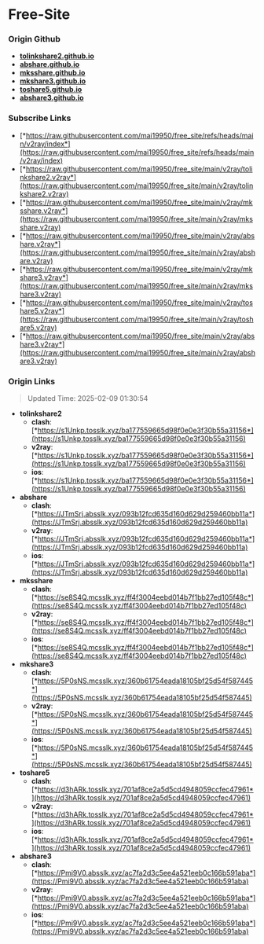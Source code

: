 # Free-Site

### Origin Github

- [**tolinkshare2.github.io**](https://github.com/tolinkshare2/tolinkshare2.github.io)
- [**abshare.github.io**](https://github.com/abshare/abshare.github.io)
- [**mksshare.github.io**](https://github.com/mksshare/mksshare.github.io)
- [**mkshare3.github.io**](https://github.com/mkshare3/mkshare3.github.io)
- [**toshare5.github.io**](https://github.com/toshare5/toshare5.github.io)
- [**abshare3.github.io**](https://github.com/abshare3/abshare3.github.io)

### Subscribe Links

- [*https://raw.githubusercontent.com/mai19950/free_site/refs/heads/main/v2ray/index*](https://raw.githubusercontent.com/mai19950/free_site/refs/heads/main/v2ray/index)
- [*https://raw.githubusercontent.com/mai19950/free_site/main/v2ray/tolinkshare2.v2ray*](https://raw.githubusercontent.com/mai19950/free_site/main/v2ray/tolinkshare2.v2ray)
- [*https://raw.githubusercontent.com/mai19950/free_site/main/v2ray/mksshare.v2ray*](https://raw.githubusercontent.com/mai19950/free_site/main/v2ray/mksshare.v2ray)
- [*https://raw.githubusercontent.com/mai19950/free_site/main/v2ray/abshare.v2ray*](https://raw.githubusercontent.com/mai19950/free_site/main/v2ray/abshare.v2ray)
- [*https://raw.githubusercontent.com/mai19950/free_site/main/v2ray/mkshare3.v2ray*](https://raw.githubusercontent.com/mai19950/free_site/main/v2ray/mkshare3.v2ray)
- [*https://raw.githubusercontent.com/mai19950/free_site/main/v2ray/toshare5.v2ray*](https://raw.githubusercontent.com/mai19950/free_site/main/v2ray/toshare5.v2ray)
- [*https://raw.githubusercontent.com/mai19950/free_site/main/v2ray/abshare3.v2ray*](https://raw.githubusercontent.com/mai19950/free_site/main/v2ray/abshare3.v2ray)

### Origin Links

> Updated Time: 2025-02-09 01:30:54

- **tolinkshare2**
  - **clash**: [*https://s1Unkp.tosslk.xyz/ba177559665d98f0e0e3f30b55a31156*](https://s1Unkp.tosslk.xyz/ba177559665d98f0e0e3f30b55a31156)
  - **v2ray**: [*https://s1Unkp.tosslk.xyz/ba177559665d98f0e0e3f30b55a31156*](https://s1Unkp.tosslk.xyz/ba177559665d98f0e0e3f30b55a31156)
  - **ios**: [*https://s1Unkp.tosslk.xyz/ba177559665d98f0e0e3f30b55a31156*](https://s1Unkp.tosslk.xyz/ba177559665d98f0e0e3f30b55a31156)
- **abshare**
  - **clash**: [*https://JTmSrj.absslk.xyz/093b12fcd635d160d629d259460bb11a*](https://JTmSrj.absslk.xyz/093b12fcd635d160d629d259460bb11a)
  - **v2ray**: [*https://JTmSrj.absslk.xyz/093b12fcd635d160d629d259460bb11a*](https://JTmSrj.absslk.xyz/093b12fcd635d160d629d259460bb11a)
  - **ios**: [*https://JTmSrj.absslk.xyz/093b12fcd635d160d629d259460bb11a*](https://JTmSrj.absslk.xyz/093b12fcd635d160d629d259460bb11a)
- **mksshare**
  - **clash**: [*https://se8S4Q.mcsslk.xyz/ff4f3004eebd014b7f1bb27ed105f48c*](https://se8S4Q.mcsslk.xyz/ff4f3004eebd014b7f1bb27ed105f48c)
  - **v2ray**: [*https://se8S4Q.mcsslk.xyz/ff4f3004eebd014b7f1bb27ed105f48c*](https://se8S4Q.mcsslk.xyz/ff4f3004eebd014b7f1bb27ed105f48c)
  - **ios**: [*https://se8S4Q.mcsslk.xyz/ff4f3004eebd014b7f1bb27ed105f48c*](https://se8S4Q.mcsslk.xyz/ff4f3004eebd014b7f1bb27ed105f48c)
- **mkshare3**
  - **clash**: [*https://5P0sNS.mcsslk.xyz/360b61754eada18105bf25d54f587445*](https://5P0sNS.mcsslk.xyz/360b61754eada18105bf25d54f587445)
  - **v2ray**: [*https://5P0sNS.mcsslk.xyz/360b61754eada18105bf25d54f587445*](https://5P0sNS.mcsslk.xyz/360b61754eada18105bf25d54f587445)
  - **ios**: [*https://5P0sNS.mcsslk.xyz/360b61754eada18105bf25d54f587445*](https://5P0sNS.mcsslk.xyz/360b61754eada18105bf25d54f587445)
- **toshare5**
  - **clash**: [*https://d3hARk.tosslk.xyz/701af8ce2a5d5cd4948059ccfec47961*](https://d3hARk.tosslk.xyz/701af8ce2a5d5cd4948059ccfec47961)
  - **v2ray**: [*https://d3hARk.tosslk.xyz/701af8ce2a5d5cd4948059ccfec47961*](https://d3hARk.tosslk.xyz/701af8ce2a5d5cd4948059ccfec47961)
  - **ios**: [*https://d3hARk.tosslk.xyz/701af8ce2a5d5cd4948059ccfec47961*](https://d3hARk.tosslk.xyz/701af8ce2a5d5cd4948059ccfec47961)
- **abshare3**
  - **clash**: [*https://Pmi9V0.absslk.xyz/ac7fa2d3c5ee4a521eeb0c166b591aba*](https://Pmi9V0.absslk.xyz/ac7fa2d3c5ee4a521eeb0c166b591aba)
  - **v2ray**: [*https://Pmi9V0.absslk.xyz/ac7fa2d3c5ee4a521eeb0c166b591aba*](https://Pmi9V0.absslk.xyz/ac7fa2d3c5ee4a521eeb0c166b591aba)
  - **ios**: [*https://Pmi9V0.absslk.xyz/ac7fa2d3c5ee4a521eeb0c166b591aba*](https://Pmi9V0.absslk.xyz/ac7fa2d3c5ee4a521eeb0c166b591aba)
